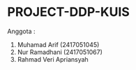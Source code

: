 # PROJECT-DDP-KUIS
Anggota :
1. Muhamad Arif (2417051045)
2. Nur Ramadhani (2417051067)
3. Rahmad Veri Apriansyah
